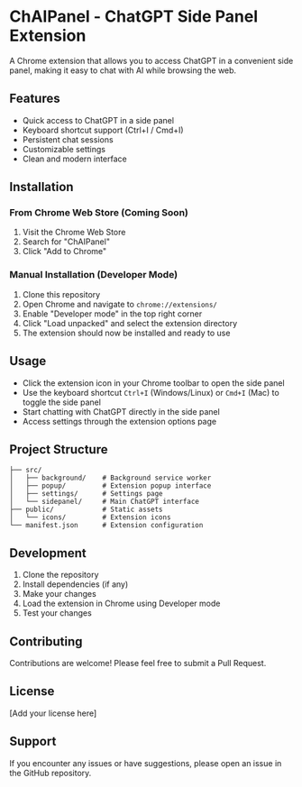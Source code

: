 # ChAIPanel - ChatGPT Side Panel Extension

A Chrome extension that allows you to access ChatGPT in a convenient side panel, making it easy to chat with AI while browsing the web.

## Features

- Quick access to ChatGPT in a side panel
- Keyboard shortcut support (Ctrl+I / Cmd+I)
- Persistent chat sessions
- Customizable settings
- Clean and modern interface

## Installation

### From Chrome Web Store (Coming Soon)

1. Visit the Chrome Web Store
2. Search for "ChAIPanel"
3. Click "Add to Chrome"

### Manual Installation (Developer Mode)

1. Clone this repository
2. Open Chrome and navigate to `chrome://extensions/`
3. Enable "Developer mode" in the top right corner
4. Click "Load unpacked" and select the extension directory
5. The extension should now be installed and ready to use

## Usage

- Click the extension icon in your Chrome toolbar to open the side panel
- Use the keyboard shortcut `Ctrl+I` (Windows/Linux) or `Cmd+I` (Mac) to toggle the side panel
- Start chatting with ChatGPT directly in the side panel
- Access settings through the extension options page

## Project Structure

```
├── src/
│   ├── background/    # Background service worker
│   ├── popup/         # Extension popup interface
│   ├── settings/      # Settings page
│   └── sidepanel/     # Main ChatGPT interface
├── public/            # Static assets
│   └── icons/         # Extension icons
└── manifest.json      # Extension configuration
```

## Development

1. Clone the repository
2. Install dependencies (if any)
3. Make your changes
4. Load the extension in Chrome using Developer mode
5. Test your changes

## Contributing

Contributions are welcome! Please feel free to submit a Pull Request.

## License

[Add your license here]

## Support

If you encounter any issues or have suggestions, please open an issue in the GitHub repository. 